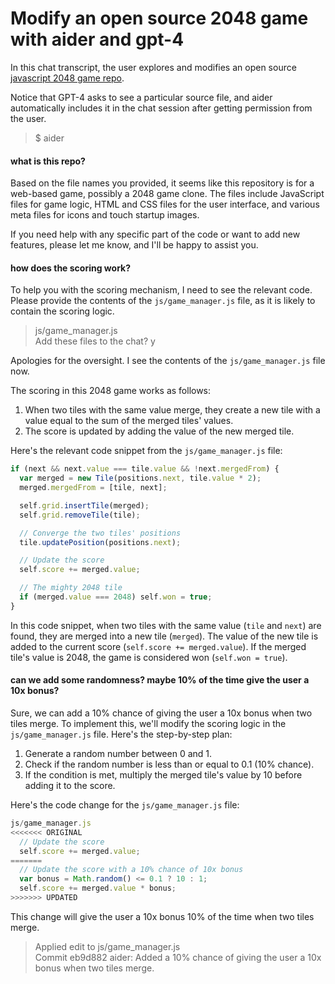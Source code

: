 
# Modify an open source 2048 game with aider and gpt-4

In this chat transcript, the user explores and modifies an open source [javascript 2048 game repo](https://github.com/gabrielecirulli/2048).

Notice that GPT-4 asks to see a particular source file, and aider automatically includes it in the chat session after getting permission from the user.

<div class="chat-transcript" markdown="1">

> $ aider  

#### what is this repo?  

Based on the file names you provided, it seems like this repository is for a web-based game, possibly a 2048 game clone. The files include JavaScript files for game logic, HTML and CSS files for the user interface, and various meta files for icons and touch startup images.

If you need help with any specific part of the code or want to add new features, please let me know, and I'll be happy to assist you.


#### how does the scoring work?  

To help you with the scoring mechanism, I need to see the relevant code. Please provide the contents of the `js/game_manager.js` file, as it is likely to contain the scoring logic.


> js/game_manager.js  
> Add these files to the chat? y


Apologies for the oversight. I see the contents of the `js/game_manager.js` file now.

The scoring in this 2048 game works as follows:

1. When two tiles with the same value merge, they create a new tile with a value equal to the sum of the merged tiles' values.
2. The score is updated by adding the value of the new merged tile.

Here's the relevant code snippet from the `js/game_manager.js` file:

```javascript
if (next && next.value === tile.value && !next.mergedFrom) {
  var merged = new Tile(positions.next, tile.value * 2);
  merged.mergedFrom = [tile, next];

  self.grid.insertTile(merged);
  self.grid.removeTile(tile);

  // Converge the two tiles' positions
  tile.updatePosition(positions.next);

  // Update the score
  self.score += merged.value;

  // The mighty 2048 tile
  if (merged.value === 2048) self.won = true;
}
```

In this code snippet, when two tiles with the same value (`tile` and `next`) are found, they are merged into a new tile (`merged`). The value of the new tile is added to the current score (`self.score += merged.value`). If the merged tile's value is 2048, the game is considered won (`self.won = true`).


#### can we add some randomness? maybe 10% of the time give the user a 10x bonus?  

Sure, we can add a 10% chance of giving the user a 10x bonus when two tiles merge. To implement this, we'll modify the scoring logic in the `js/game_manager.js` file. Here's the step-by-step plan:

1. Generate a random number between 0 and 1.
2. Check if the random number is less than or equal to 0.1 (10% chance).
3. If the condition is met, multiply the merged tile's value by 10 before adding it to the score.

Here's the code change for the `js/game_manager.js` file:

```javascript
js/game_manager.js
<<<<<<< ORIGINAL
  // Update the score
  self.score += merged.value;
=======
  // Update the score with a 10% chance of 10x bonus
  var bonus = Math.random() <= 0.1 ? 10 : 1;
  self.score += merged.value * bonus;
>>>>>>> UPDATED
```

This change will give the user a 10x bonus 10% of the time when two tiles merge.

> Applied edit to js/game_manager.js  
> Commit eb9d882 aider: Added a 10% chance of giving the user a 10x bonus when two tiles merge.  

</div>
